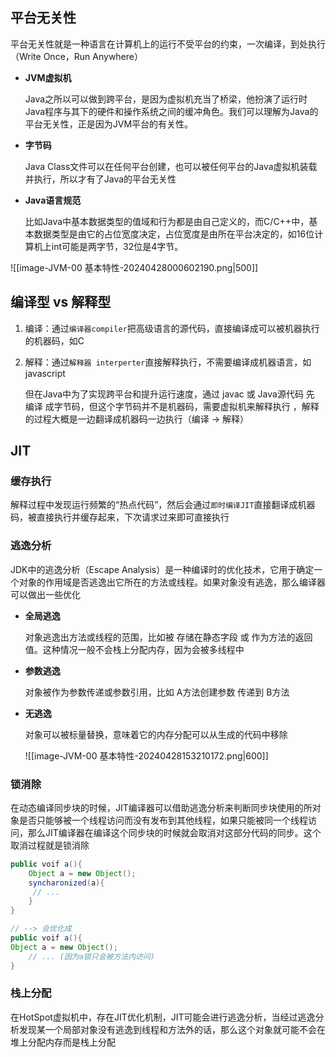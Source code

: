 
## 平台无关性

平台无关性就是一种语言在计算机上的运行不受平台的约束，一次编译，到处执行（Write Once，Run Anywhere）

-  **JVM虚拟机**

	Java之所以可以做到跨平台，是因为虚拟机充当了桥梁，他扮演了运行时Java程序与其下的硬件和操作系统之间的缓冲角色。我们可以理解为Java的平台无关性，正是因为JVM平台的有关性。

-  **字节码**

	Java Class文件可以在任何平台创建，也可以被任何平台的Java虚拟机装载并执行，所以才有了Java的平台无关性

-  **Java语言规范**

	比如Java中基本数据类型的值域和行为都是由自己定义的，而C/C++中，基本数据类型是由它的占位宽度决定，占位宽度是由所在平台决定的，如16位计算机上int可能是两字节，32位是4字节。


![[image-JVM-00 基本特性-20240428000602190.png|500]]


## 编译型 vs 解释型

1.  编译：通过`编译器compiler`把高级语言的源代码，直接编译成可以被机器执行的机器码，如C
2.  解释：通过`解释器 interperter`直接解释执行，不需要编译成机器语言，如javascript

	但在Java中为了实现跨平台和提升运行速度，通过 javac 或 Java源代码 先 编译 成字节码，但这个字节码并不是机器码，需要虚拟机来解释执行 ，解释的过程大概是一边翻译成机器码一边执行（编译 -> 解释）
	

## JIT
### 缓存执行

解释过程中发现运行频繁的“热点代码”，然后会通过`即时编译JIT`直接翻译成机器码，被直接执行并缓存起来，下次请求过来即可直接执行

### 逃逸分析

JDK中的逃逸分析（Escape Analysis）是一种编译时的优化技术，它用于确定一个对象的作用域是否逃逸出它所在的方法或线程。如果对象没有逃逸，那么编译器可以做出一些优化
 
 -  **全局逃逸**
 
	对象逃逸出方法或线程的范围，比如被 存储在静态字段 或 作为方法的返回值。这种情况一般不会栈上分配内存，因为会被多线程中

-  **参数逃逸**

	对象被作为参数传递或参数引用，比如 A方法创建参数 传递到 B方法

-  **无逃逸**

	对象可以被标量替换，意味着它的内存分配可以从生成的代码中移除
	
	![[image-JVM-00 基本特性-20240428153210172.png|600]]


### 锁消除

在动态编译同步块的时候，JIT编译器可以借助逃逸分析来判断同步块使用的所对象是否只能够被一个线程访问而没有发布到其他线程，如果只能被同一个线程访问，那么JIT编译器在编译这个同步块的时候就会取消对这部分代码的同步。这个取消过程就是锁消除

```java
public voif a(){
	Object a = new Object();
	syncharonized(a){
	 // ...
	}
}

// --> 会优化成
public voif a(){
Object a = new Object();
	// ... (因为a锁只会被方法内访问)
}

```

### 栈上分配

在HotSpot虚拟机中，存在JIT优化机制，JIT可能会进行逃逸分析，当经过逃逸分析发现某一个局部对象没有逃逸到线程和方法外的话，那么这个对象就可能不会在堆上分配内存而是栈上分配

